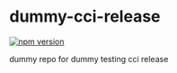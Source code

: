 # dummy-cci-release

[![npm version](https://img.shields.io/badge/%40nui%2Fdummy--cci--release-35.0.0-1-gc572b13-blue.svg)](https://artifactory.corp.adobe.com/artifactory/npm-nui-release/@nui/dummy-cci-release/-/@nui/dummy-cci-release-35.0.0-1-gc572b13.tgz)


dummy repo for dummy testing cci release